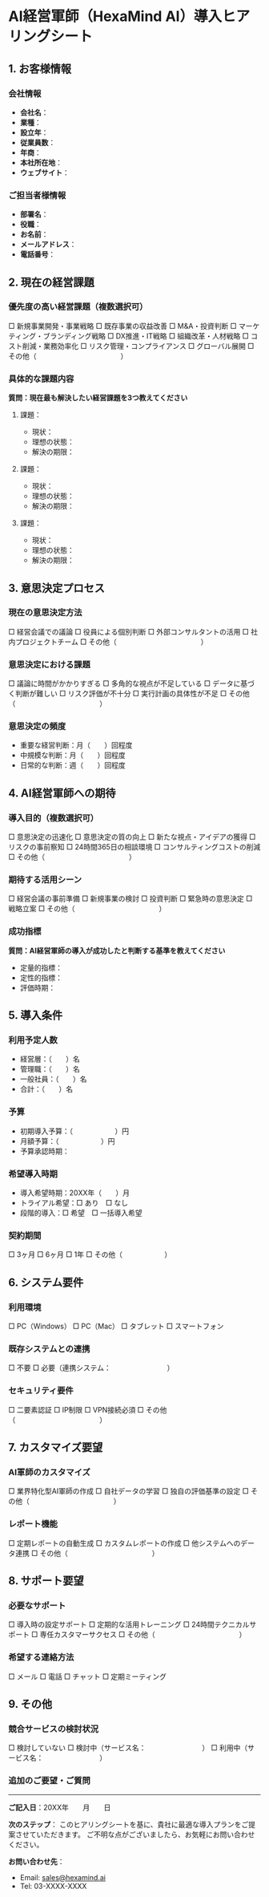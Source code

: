 # AI経営軍師（HexaMind AI）導入ヒアリングシート

## 1. お客様情報

### 会社情報
- **会社名**：
- **業種**：
- **設立年**：
- **従業員数**：
- **年商**：
- **本社所在地**：
- **ウェブサイト**：

### ご担当者様情報
- **部署名**：
- **役職**：
- **お名前**：
- **メールアドレス**：
- **電話番号**：

## 2. 現在の経営課題

### 優先度の高い経営課題（複数選択可）
□ 新規事業開発・事業戦略
□ 既存事業の収益改善
□ M&A・投資判断
□ マーケティング・ブランディング戦略
□ DX推進・IT戦略
□ 組織改革・人材戦略
□ コスト削減・業務効率化
□ リスク管理・コンプライアンス
□ グローバル展開
□ その他（　　　　　　　　　　　　）

### 具体的な課題内容
**質問：現在最も解決したい経営課題を3つ教えてください**

1. 課題：
   - 現状：
   - 理想の状態：
   - 解決の期限：

2. 課題：
   - 現状：
   - 理想の状態：
   - 解決の期限：

3. 課題：
   - 現状：
   - 理想の状態：
   - 解決の期限：

## 3. 意思決定プロセス

### 現在の意思決定方法
□ 経営会議での議論
□ 役員による個別判断
□ 外部コンサルタントの活用
□ 社内プロジェクトチーム
□ その他（　　　　　　　　　　　　）

### 意思決定における課題
□ 議論に時間がかかりすぎる
□ 多角的な視点が不足している
□ データに基づく判断が難しい
□ リスク評価が不十分
□ 実行計画の具体性が不足
□ その他（　　　　　　　　　　　　）

### 意思決定の頻度
- 重要な経営判断：月（　　）回程度
- 中規模な判断：月（　　）回程度
- 日常的な判断：週（　　）回程度

## 4. AI経営軍師への期待

### 導入目的（複数選択可）
□ 意思決定の迅速化
□ 意思決定の質の向上
□ 新たな視点・アイデアの獲得
□ リスクの事前察知
□ 24時間365日の相談環境
□ コンサルティングコストの削減
□ その他（　　　　　　　　　　　　）

### 期待する活用シーン
□ 経営会議の事前準備
□ 新規事業の検討
□ 投資判断
□ 緊急時の意思決定
□ 戦略立案
□ その他（　　　　　　　　　　　　）

### 成功指標
**質問：AI経営軍師の導入が成功したと判断する基準を教えてください**

- 定量的指標：
- 定性的指標：
- 評価時期：

## 5. 導入条件

### 利用予定人数
- 経営層：（　　）名
- 管理職：（　　）名
- 一般社員：（　　）名
- 合計：（　　）名

### 予算
- 初期導入予算：（　　　　　　）円
- 月額予算：（　　　　　　）円
- 予算承認時期：

### 希望導入時期
- 導入希望時期：20XX年（　　）月
- トライアル希望：□ あり　□ なし
- 段階的導入：□ 希望　□ 一括導入希望

### 契約期間
□ 3ヶ月
□ 6ヶ月
□ 1年
□ その他（　　　　　　）

## 6. システム要件

### 利用環境
□ PC（Windows）
□ PC（Mac）
□ タブレット
□ スマートフォン

### 既存システムとの連携
□ 不要
□ 必要（連携システム：　　　　　　　　）

### セキュリティ要件
□ 二要素認証
□ IP制限
□ VPN接続必須
□ その他（　　　　　　　　　　　　）

## 7. カスタマイズ要望

### AI軍師のカスタマイズ
□ 業界特化型AI軍師の作成
□ 自社データの学習
□ 独自の評価基準の設定
□ その他（　　　　　　　　　　　　）

### レポート機能
□ 定期レポートの自動生成
□ カスタムレポートの作成
□ 他システムへのデータ連携
□ その他（　　　　　　　　　　　　）

## 8. サポート要望

### 必要なサポート
□ 導入時の設定サポート
□ 定期的な活用トレーニング
□ 24時間テクニカルサポート
□ 専任カスタマーサクセス
□ その他（　　　　　　　　　　　　）

### 希望する連絡方法
□ メール
□ 電話
□ チャット
□ 定期ミーティング

## 9. その他

### 競合サービスの検討状況
□ 検討していない
□ 検討中（サービス名：　　　　　　　　）
□ 利用中（サービス名：　　　　　　　　）

### 追加のご要望・ご質問

---

**ご記入日**：20XX年　　月　　日

**次のステップ**：
このヒアリングシートを基に、貴社に最適な導入プランをご提案させていただきます。
ご不明な点がございましたら、お気軽にお問い合わせください。

**お問い合わせ先**：
- Email: sales@hexamind.ai
- Tel: 03-XXXX-XXXX